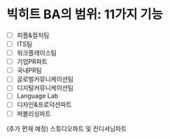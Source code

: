 # 빅히트 BA의 범위: 11가지 기능



- [ ] 피플&컬처팀
- [ ] ITS팀
- [ ] 워크플레이스팀
- [ ] 기업PR파트
- [ ] 국내PR팀
- [ ] 글로벌커뮤니케이션팀
- [ ] 디지털커뮤니케이션팀
- [ ] Language Lab
- [ ] 디자인&프로덕션파트
- [ ] 퍼블리싱파트

(추가 편재 예정) 스튜디오파트 및 컨디셔닝파트
